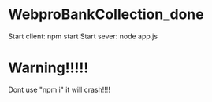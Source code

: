 # WebproBankCollection_done
Start client:  npm start
Start sever:  node app.js



# Warning!!!!!
Dont use "npm i" it will crash!!!!
